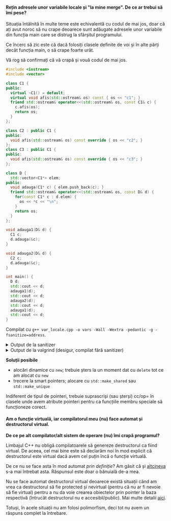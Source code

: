
#### Rețin adresele unor variabile locale și "la mine merge". De ce ar trebui să îmi pese?

Situația întâlnită în multe teme este echivalentă cu codul de mai jos, doar că ați avut noroc să nu crape deoarece sunt adăugate adresele unor variabile din funcția main care se distrug la sfârșitul programului.

Ce încerc să zic este că dacă folosiți clasele definite de voi și în alte părți decât funcția main, o să crape foarte urât.

Vă rog să confirmați că vă crapă și vouă codul de mai jos.

```c++
#include <iostream>
#include <vector>

class C1 {
public:
  virtual ~C1() = default;
  virtual void afis(std::ostream& os) const { os << "c1"; }
  friend std::ostream& operator<<(std::ostream& os, const C1& c) {
    c.afis(os);
    return os;
  }
};

class C2 : public C1 {
public:
  void afis(std::ostream& os) const override { os << "c2"; }
};
class C3 : public C1 {
public:
  void afis(std::ostream& os) const override { os << "c3"; }
};

class D {
  std::vector<C1*> elem;
public:
  void adauga(C1* c) { elem.push_back(c); }
  friend std::ostream& operator<<(std::ostream& os, const D& d) {
    for(const C1* c : d.elem) {
      os << *c << "\n";
    }
    return os;
  }
};

void adauga1(D& d) {
  C1 c;
  d.adauga(&c);
}

void adauga2(D& d) {
  C2 c;
  d.adauga(&c);
}

int main() {
  D d;
  std::cout << d;
  adauga1(d);
  std::cout << d;
  adauga2(d);
  std::cout << d;
  adauga1(d);
  std::cout << d;
}
```

Compilat cu `g++ var_locale.cpp -o vars -Wall -Wextra -pedantic -g -fsanitize=address`.
<details>
  <summary>Output de la sanitizer</summary>
<pre>
./vars                                                                                                                                                                                          !10012
=================================================================
==31314==ERROR: AddressSanitizer: heap-buffer-overflow on address 0x602000000028 at pc 0x55a9ae10ea02 bp 0x7fffaba700a0 sp 0x7fffaba70090
READ of size 8 at 0x602000000028 thread T0
    #0 0x55a9ae10ea01 in operator<<(std::ostream&, C1 const&) poo/var_locale.cpp:9
    #1 0x55a9ae10ecd6 in operator<<(std::ostream&, D const&) poo/var_locale.cpp:29
    #2 0x55a9ae10e7c6 in main poo/var_locale.cpp:49
    #3 0x7f3f5a604082 in __libc_start_main ../csu/libc-start.c:308
    #4 0x55a9ae10e38d in _start (poo/vars+0x238d)

0x602000000028 is located 16 bytes to the right of 8-byte region [0x602000000010,0x602000000018)
allocated by thread T0 here:
    #0 0x7f3f5ac65587 in operator new(unsigned long) ../../../../src/libsanitizer/asan/asan_new_delete.cc:104
    #1 0x55a9ae110d28 in __gnu_cxx::new_allocator<C1*>::allocate(unsigned long, void const*) /usr/include/c++/9/ext/new_allocator.h:114
    #2 0x55a9ae11081b in std::allocator_traits<std::allocator<C1*> >::allocate(std::allocator<C1*>&, unsigned long) /usr/include/c++/9/bits/alloc_traits.h:443
    #3 0x55a9ae1104bd in std::_Vector_base<C1*, std::allocator<C1*> >::_M_allocate(unsigned long) /usr/include/c++/9/bits/stl_vector.h:343
    #4 0x55a9ae10f94b in void std::vector<C1*, std::allocator<C1*> >::_M_realloc_insert<C1* const&>(__gnu_cxx::__normal_iterator<C1**, std::vector<C1*, std::allocator<C1*> > >, C1* const&) /usr/include/c++/9/bits/vector.tcc:440
    #5 0x55a9ae10ef6c in std::vector<C1*, std::allocator<C1*> >::push_back(C1* const&) /usr/include/c++/9/bits/stl_vector.h:1195
    #6 0x55a9ae10eaf9 in D::adauga(C1*) poo/var_locale.cpp:26
    #7 0x55a9ae10e518 in adauga1(D&) poo/var_locale.cpp:37
    #8 0x55a9ae10e7b2 in main poo/var_locale.cpp:48
    #9 0x7f3f5a604082 in __libc_start_main ../csu/libc-start.c:308

SUMMARY: AddressSanitizer: heap-buffer-overflow poo/var_locale.cpp:9 in operator<<(std::ostream&, C1 const&)
Shadow bytes around the buggy address:
  0x0c047fff7fb0: 00 00 00 00 00 00 00 00 00 00 00 00 00 00 00 00
  0x0c047fff7fc0: 00 00 00 00 00 00 00 00 00 00 00 00 00 00 00 00
  0x0c047fff7fd0: 00 00 00 00 00 00 00 00 00 00 00 00 00 00 00 00
  0x0c047fff7fe0: 00 00 00 00 00 00 00 00 00 00 00 00 00 00 00 00
  0x0c047fff7ff0: 00 00 00 00 00 00 00 00 00 00 00 00 00 00 00 00
=>0x0c047fff8000: fa fa 00 fa fa[fa]fa fa fa fa fa fa fa fa fa fa
  0x0c047fff8010: fa fa fa fa fa fa fa fa fa fa fa fa fa fa fa fa
  0x0c047fff8020: fa fa fa fa fa fa fa fa fa fa fa fa fa fa fa fa
  0x0c047fff8030: fa fa fa fa fa fa fa fa fa fa fa fa fa fa fa fa
  0x0c047fff8040: fa fa fa fa fa fa fa fa fa fa fa fa fa fa fa fa
  0x0c047fff8050: fa fa fa fa fa fa fa fa fa fa fa fa fa fa fa fa
Shadow byte legend (one shadow byte represents 8 application bytes):
  Addressable:           00
  Partially addressable: 01 02 03 04 05 06 07 
  Heap left redzone:       fa
  Freed heap region:       fd
  Stack left redzone:      f1
  Stack mid redzone:       f2
  Stack right redzone:     f3
  Stack after return:      f5
  Stack use after scope:   f8
  Global redzone:          f9
  Global init order:       f6
  Poisoned by user:        f7
  Container overflow:      fc
  Array cookie:            ac
  Intra object redzone:    bb
  ASan internal:           fe
  Left alloca redzone:     ca
  Right alloca redzone:    cb
  Shadow gap:              cc
==31314==ABORTING  </pre>
</details>

<details>
  <summary>Output de la valgrind (desigur, compilat fără sanitizer)</summary>
<pre>
valgrind --leak-check=full --track-origins=yes --show-leak-kinds=all ./vars
==31391== Memcheck, a memory error detector
==31391== Copyright (C) 2002-2017, and GNU GPL'd, by Julian Seward et al.
==31391== Using Valgrind-3.18.1 and LibVEX; rerun with -h for copyright info
==31391== Command: ./vars
==31391== 
==31391== Invalid read of size 8
==31391==    at 0x10959F: operator<<(std::ostream&, C1 const&) (var_locale.cpp:9)
==31391==    by 0x109693: operator<<(std::ostream&, D const&) (var_locale.cpp:29)
==31391==    by 0x10944E: main (var_locale.cpp:49)
==31391==  Address 0x4dfac98 is 16 bytes after a block of size 8 alloc'd
==31391==    at 0x483CFE3: operator new(unsigned long) (vg_replace_malloc.c:422)
==31391==    by 0x10A51D: __gnu_cxx::new_allocator<C1*>::allocate(unsigned long, void const*) (new_allocator.h:114)
==31391==    by 0x10A355: std::allocator_traits<std::allocator<C1*> >::allocate(std::allocator<C1*>&, unsigned long) (alloc_traits.h:443)
==31391==    by 0x10A14B: std::_Vector_base<C1*, std::allocator<C1*> >::_M_allocate(unsigned long) (stl_vector.h:343)
==31391==    by 0x109BB2: void std::vector<C1*, std::allocator<C1*> >::_M_realloc_insert<C1* const&>(__gnu_cxx::__normal_iterator<C1**, std::vector<C1*, std::allocator<C1*> > >, C1* const&) (vector.tcc:440)
==31391==    by 0x109835: std::vector<C1*, std::allocator<C1*> >::push_back(C1* const&) (stl_vector.h:1195)
==31391==    by 0x109608: D::adauga(C1*) (var_locale.cpp:26)
==31391==    by 0x109326: adauga1(D&) (var_locale.cpp:37)
==31391==    by 0x10943B: main (var_locale.cpp:48)
==31391== 
==31391== Jump to the invalid address stated on the next line
==31391==    at 0x0: ???
==31391==    by 0x109693: operator<<(std::ostream&, D const&) (var_locale.cpp:29)
==31391==    by 0x10944E: main (var_locale.cpp:49)
==31391==  Address 0x0 is not stack'd, malloc'd or (recently) free'd
==31391== 
==31391== 
==31391== Process terminating with default action of signal 11 (SIGSEGV)
==31391==  Bad permissions for mapped region at address 0x0
==31391==    at 0x0: ???
==31391==    by 0x109693: operator<<(std::ostream&, D const&) (var_locale.cpp:29)
==31391==    by 0x10944E: main (var_locale.cpp:49)
==31391== 
==31391== HEAP SUMMARY:
==31391==     in use at exit: 72,712 bytes in 2 blocks
==31391==   total heap usage: 2 allocs, 0 frees, 72,712 bytes allocated
==31391== 
==31391== 8 bytes in 1 blocks are still reachable in loss record 1 of 2
==31391==    at 0x483CFE3: operator new(unsigned long) (vg_replace_malloc.c:422)
==31391==    by 0x10A51D: __gnu_cxx::new_allocator<C1*>::allocate(unsigned long, void const*) (new_allocator.h:114)
==31391==    by 0x10A355: std::allocator_traits<std::allocator<C1*> >::allocate(std::allocator<C1*>&, unsigned long) (alloc_traits.h:443)
==31391==    by 0x10A14B: std::_Vector_base<C1*, std::allocator<C1*> >::_M_allocate(unsigned long) (stl_vector.h:343)
==31391==    by 0x109BB2: void std::vector<C1*, std::allocator<C1*> >::_M_realloc_insert<C1* const&>(__gnu_cxx::__normal_iterator<C1**, std::vector<C1*, std::allocator<C1*> > >, C1* const&) (vector.tcc:440)
==31391==    by 0x109835: std::vector<C1*, std::allocator<C1*> >::push_back(C1* const&) (stl_vector.h:1195)
==31391==    by 0x109608: D::adauga(C1*) (var_locale.cpp:26)
==31391==    by 0x109326: adauga1(D&) (var_locale.cpp:37)
==31391==    by 0x10943B: main (var_locale.cpp:48)
==31391== 
==31391== 72,704 bytes in 1 blocks are still reachable in loss record 2 of 2
==31391==    at 0x483C855: malloc (vg_replace_malloc.c:381)
==31391==    by 0x4917C69: ??? (in /usr/lib/x86_64-linux-gnu/libstdc++.so.6.0.29)
==31391==    by 0x4011B99: call_init.part.0 (dl-init.c:72)
==31391==    by 0x4011CA0: call_init (dl-init.c:30)
==31391==    by 0x4011CA0: _dl_init (dl-init.c:119)
==31391==    by 0x4001139: ??? (in /lib/x86_64-linux-gnu/ld-2.31.so)
==31391== 
==31391== LEAK SUMMARY:
==31391==    definitely lost: 0 bytes in 0 blocks
==31391==    indirectly lost: 0 bytes in 0 blocks
==31391==      possibly lost: 0 bytes in 0 blocks
==31391==    still reachable: 72,712 bytes in 2 blocks
==31391==         suppressed: 0 bytes in 0 blocks
==31391== 
==31391== For lists of detected and suppressed errors, rerun with: -s
==31391== ERROR SUMMARY: 2 errors from 2 contexts (suppressed: 0 from 0)
[1]    31391 segmentation fault (core dumped)  valgrind --leak-check=full --track-origins=yes --show-leak-kinds=all ./vars </pre>
</details>

**Soluții posibile**
- alocări dinamice cu `new`; trebuie șters la un moment dat cu `delete` tot ce am alocat cu `new`
- trecere la smart pointers; alocare cu `std::make_shared` sau `std::make_unique`

Indiferent de tipul de pointeri, trebuie suprascriși (sau șterși) cc/op= în clasele unde avem atribute pointeri pentru ca funcțiile membru speciale să funcționeze corect.

#### Am o funcție virtuală, iar compilatorul meu (nu) face automat și destructorul virtual.

**De ce pe alt compilator/alt sistem de operare (nu) îmi crapă programul?**

Limbajul C++ nu obligă compilatoarele să genereze destructorul ca fiind virtual. De aceea, cel mai bine
este să declarăm noi în mod explicit că destructorul este virtual dacă avem cel puțin încă o funcție
virtuală.

De ce nu se face asta în mod automat _prin definiție_? Am găsit că și
[altcineva](https://stackoverflow.com/questions/1117481#comment110485430_1117484) s-a mai întrebat asta.
Răspunsul este doar o bănuială de-a mea.

Nu se face automat destructorul virtual deoarece există situații când am vrea ca destructorul să fie
protected și nevirtual (pentru că nu ar fi nevoie să fie virtual) pentru a nu da voie crearea obiectelor
prin pointer la baza respectivă (întrucât destructorul nu e accesibil/public). Mai multe detalii
[aici](https://isocpp.github.io/CppCoreGuidelines/CppCoreGuidelines#Rc-dtor-virtual).

Totuși, în acele situații nu am folosi polimorfism, deci tot nu avem un răspuns complet la întrebare.
